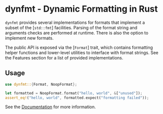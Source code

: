 # dynfmt - Dynamic Formatting in Rust

`dynfmt` provides several implementations for formats that implement a subset of
the [`std::fmt`] facilities. Parsing of the format string and arguments checks
are performed at runtime. There is also the option to implement new formats.

The public API is exposed via the [`Format`] trait, which contains formatting
helper functions and lower-level utilities to interface with format strings. See
the Features section for a list of provided implementations.

## Usage

```rust
use dynfmt::{Format, NoopFormat};

let formatted = NoopFormat.format("hello, world", &["unused"]);
assert_eq!("hello, world", formatted.expect("formatting failed"));
```

See the [Documentation](https://docs.rs/dynfmt) for more information.
